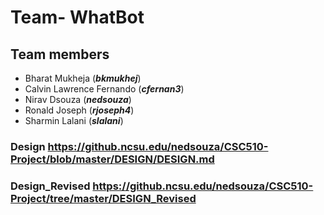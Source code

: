 # Team- WhatBot
  ## Team members
  * Bharat Mukheja            (***bkmukhej***)
  * Calvin Lawrence Fernando  (***cfernan3***)
  * Nirav Dsouza              (***nedsouza***)
  * Ronald Joseph             (***rjoseph4***)
  *  Sharmin Lalani           (***slalani***)
  


### Design https://github.ncsu.edu/nedsouza/CSC510-Project/blob/master/DESIGN/DESIGN.md

### Design_Revised https://github.ncsu.edu/nedsouza/CSC510-Project/tree/master/DESIGN_Revised
